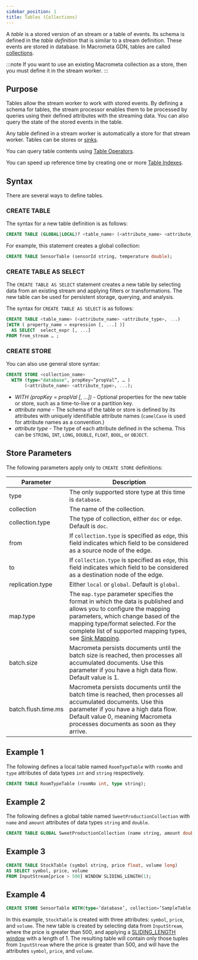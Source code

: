 ```yaml
---
sidebar_position: 1
title: Tables (Collections)
---
```


A _table_ is a stored version of an stream or a table of events. Its schema is defined in the _table definition_ that is similar to a stream definition. These events are stored in database. In Macrometa GDN, tables are called [collections](../../collections/).

:::note
If you want to use an existing Macrometa collection as a store, then you must define it in the stream worker.
:::

## Purpose

Tables allow the stream worker to work with stored events. By defining a schema for tables, the stream processor enables them to be processed by queries using their defined attributes with the streaming data. You can also query the state of the stored events in the table.

Any table defined in a stream worker is automatically a store for that stream worker. Tables can be stores or [sinks](../sink/).

You can query table contents using [Table Operators](table-operators).

You can speed up reference time by creating one or more [Table Indexes](table-indexes).

## Syntax

There are several ways to define tables.

### CREATE TABLE

The syntax for a new table definition is as follows:

```sql
CREATE TABLE (GLOBAL|LOCAL)? <table_name> (<attribute_name> <attribute_type>, ...);
```

For example, this statement creates a global collection:

```sql
CREATE TABLE SensorTable (sensorId string, temperature double);
```

### CREATE TABLE AS SELECT

The `CREATE TABLE AS SELECT` statement creates a new table by selecting data from an existing stream and applying filters or transformations. The new table can be used for persistent storage, querying, and analysis.

The syntax for `CREATE TABLE AS SELECT` is as follows:

```sql
CREATE TABLE <table_name> (<attribute_name> <attribute_type>, ...)
[WITH ( property_name = expression [, ...] )]
  AS SELECT  select_expr [, ...]
FROM from_stream … ;
```

### CREATE STORE

You can also use general store syntax:

```sql
CREATE STORE <collection_name> 
  WITH (type="database", propKey=”propVal”, … )
       (<attribute_name> <attribute_type>, ...);
```
- *WITH (propKey = propVal [, ...])* - Optional properties for the new table or store, such as a time-to-live or a partition key. 
- *attribute name*  - The schema of the table or store is defined by its attributes with uniquely identifiable attribute names (`camelCase` is used for attribute names as a convention.)
- *attribute type*   - The type of each attribute defined in the schema.  This can be `STRING`, `INT`, `LONG`, `DOUBLE`, `FLOAT`, `BOOL`, or `OBJECT`.  

## Store Parameters

The following parameters apply only to `CREATE STORE` definitions:

| Parameter | Description |
| --------- | ----------- |
|  type    | The only supported store type at this time is `database`.        |
|  collection      | The name of the collection.        |
| collection.type  |  The type of collection, either `doc` or `edge`. Default is `doc`.       |
| from        | If `collection.type` is specified as `edge`, this field indicates which field to be considered as a source node of the edge.      |
| to          | If `collection.type` is specified as `edge`, this field indicates which field to be considered as a destination node of the edge. |
| replication.type    | Either `local` or `global`. Default is `global`.        |
| map.type  | The `map.type` parameter specifies the format in which the data is published and allows you to configure the mapping parameters, which change based of the mapping type/format selected. For the complete list of supported mapping types, see [Sink Mapping](../sink/sink-mapping/index.md).        |
| batch.size | Macrometa persists documents until the batch size is reached, then processes all accumulated documents. Use this parameter if you have a high data flow. Default value is 1.     |
| batch.flush.time.ms | Macrometa persists documents until the batch time is reached, then processes all accumulated documents. Use this parameter if you have a high data flow. Default value 0, meaning Macrometa processes documents as soon as they arrive.            |

## Example 1

The following defines a local table named `RoomTypeTable` with `roomNo` and `type` attributes of data types `int` and `string` respectively.

```sql
CREATE TABLE RoomTypeTable (roomNo int, type string);
```

## Example 2

The following defines a global table named `SweetProductionCollection` with `name` and `amount` attributes of data types `string` and `double`.

```sql
CREATE TABLE GLOBAL SweetProductionCollection (name string, amount double);
```

## Example 3

```sql
CREATE TABLE StockTable (symbol string, price float, volume long)
AS SELECT symbol, price, volume
FROM InputStream[price > 500] WINDOW SLIDING_LENGTH(1);
```
## Example 4

```sql
CREATE STORE SensorTable WITH(type=’database’, collection=’SampleTable’, map.type=’json’) (sensorId string, temperature double);
```

In this example, `StockTable` is created with three attributes: `symbol`, `price`, and `volume`. The new table is created by selecting data from `InputStream`, where the price is greater than 500, and applying a [SLIDING_LENGTH window](../windows/window-types/sliding-length) with a length of 1. The resulting table will contain only those tuples from `InputStream` where the price is greater than 500, and will have the attributes `symbol`, `price`, and `volume`.
